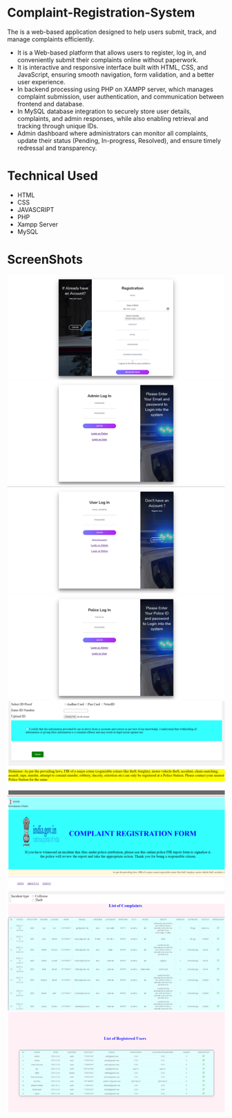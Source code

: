 # Complaint-Registration-System
The is a web-based application designed to help users submit, track, and manage complaints efficiently.

* It is a Web-based platform that allows users to register, log in, and conveniently submit their complaints online without paperwork.
* It is interactive and responsive interface built with HTML, CSS, and JavaScript, ensuring smooth navigation, form validation, and a better user experience.
* In backend processing using PHP on XAMPP server, which manages complaint submission, user authentication, and communication between frontend and database.
* In MySQL database integration to securely store user details, complaints, and admin responses, while also enabling retrieval and tracking through unique IDs.
* Admin dashboard where administrators can monitor all complaints, update their status (Pending, In-progress, Resolved), and ensure timely redressal and transparency.

# Technical Used
* HTML
* CSS
* JAVASCRIPT
* PHP
* Xampp Server
* MySQL

# ScreenShots
![image](https://github.com/subha2414/Complaint-Registration-System/blob/main/Register.png?raw=true)
![image](https://github.com/subha2414/Complaint-Registration-System/blob/main/Admin.png?raw=true)
![image](https://github.com/subha2414/Complaint-Registration-System/blob/main/Usee.png?raw=true)
![image](https://github.com/subha2414/Complaint-Registration-System/blob/main/Police.png?raw=true)
![image](https://github.com/subha2414/Complaint-Registration-System/blob/main/details%202.png?raw=true)
![image](https://github.com/subha2414/Complaint-Registration-System/blob/main/Complain.png?raw=true)
![image](https://github.com/subha2414/Complaint-Registration-System/blob/main/list%20of%20complaint.png?raw=true)
![image](https://github.com/subha2414/Complaint-Registration-System/blob/main/list%20of%20record.png?raw=true)


